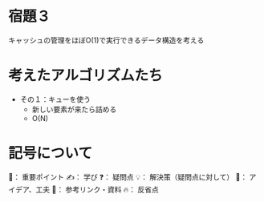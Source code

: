 
# 宿題３
キャッシュの管理をほぼO(1)で実行できるデータ構造を考える

# 考えたアルゴリズムたち

- その１：キューを使う
  - 新しい要素が来たら詰める
  - O(N)

# 記号について
🌟： 重要ポイント
✍️： 学び
❓： 疑問点
💡： 解決策（疑問点に対して）
🧠： アイデア、工夫
📌： 参考リンク・資料
🔥： 反省点
